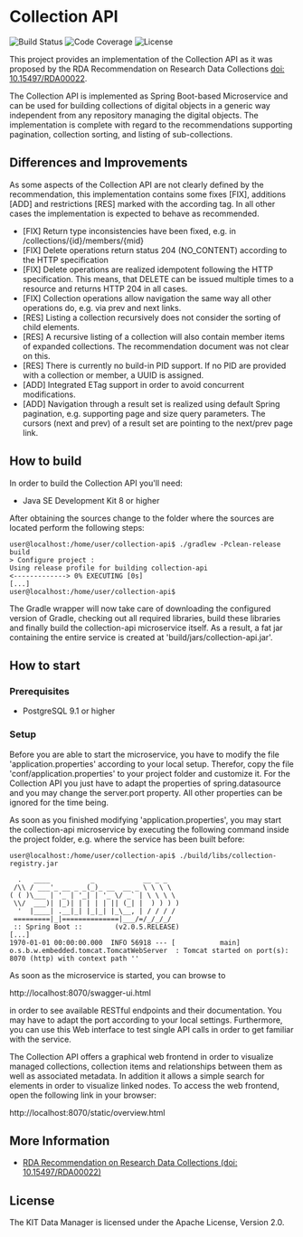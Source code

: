 # Collection API

![Build Status](https://img.shields.io/travis/kit-data-manager/collection-api.svg)
![Code Coverage](https://img.shields.io/coveralls/github/kit-data-manager/collection-api.svg)
![License](https://img.shields.io/github/license/kit-data-manager/collection-api.svg)

This project provides an implementation of the Collection API as it was proposed by the RDA Recommendation on Research Data Collections [doi: 10.15497/RDA00022](https://zenodo.org/record/2428145#.XTbIMZMzbbA). 

The Collection API is implemented as Spring Boot-based Microservice and can be used for building collections of digital objects in a generic way independent
from any repository managing the digital objects. The implementation is complete with regard to the recommendations supporting pagination, collection sorting, and listing of sub-collections.

## Differences and Improvements

As some aspects of the Collection API are not clearly defined by the recommendation, this implementation contains some fixes [FIX], additions [ADD] and 
restrictions [RES]
marked with the according tag. In all other cases the implementation is expected to behave as recommended.

* [FIX] Return type inconsistencies have been fixed, e.g. in /collections/{id}/members/{mid}
* [FIX] Delete operations return status 204 (NO_CONTENT) according to the HTTP specification
* [FIX] Delete operations are realized idempotent following the HTTP specification. This means, that DELETE can be issued multiple times to a resource and returns HTTP 204 in all cases.
* [FIX] Collection operations allow navigation the same way all other operations do, e.g. via prev and next links.
* [RES] Listing a collection recursively does not consider the sorting of child elements.
* [RES] A recursive listing of a collection will also contain member items of expanded collections. The recommendation document was not clear on this.
* [RES] There is currently no build-in PID support. If no PID are provided with a collection or member, a UUID is assigned.
* [ADD] Integrated ETag support in order to avoid concurrent modifications.
* [ADD] Navigation through a result set is realized using default Spring pagination, e.g. supporting page and size query parameters. The cursors (next and prev) of a result set are pointing to the next/prev page link.

## How to build

In order to build the Collection API you'll need:

* Java SE Development Kit 8 or higher

After obtaining the sources change to the folder where the sources are located perform the following steps:

```
user@localhost:/home/user/collection-api$ ./gradlew -Pclean-release build
> Configure project :
Using release profile for building collection-api
<-------------> 0% EXECUTING [0s]
[...]
user@localhost:/home/user/collection-api$
```

The Gradle wrapper will now take care of downloading the configured version of Gradle, checking out all required libraries, build these
libraries and finally build the collection-api microservice itself. As a result, a fat jar containing the entire service is created at 'build/jars/collection-api.jar'.

## How to start

### Prerequisites

* PostgreSQL 9.1 or higher

### Setup
Before you are able to start the microservice, you have to modify the file 'application.properties' according to your local setup. 
Therefor, copy the file 'conf/application.properties' to your project folder and customize it. For the Collection API you just have to adapt the properties of 
spring.datasource and you may change the server.port property. All other properties can be ignored for the time being.

As soon as you finished modifying 'application.properties', you may start the collection-api microservice by executing the following command inside the project folder, 
e.g. where the service has been built before:

```
user@localhost:/home/user/collection-api$ ./build/libs/collection-registry.jar

  .   ____          _            __ _ _
 /\\ / ___'_ __ _ _(_)_ __  __ _ \ \ \ \
( ( )\___ | '_ | '_| | '_ \/ _` | \ \ \ \
 \\/  ___)| |_)| | | | | || (_| |  ) ) ) )
  '  |____| .__|_| |_|_| |_\__, | / / / /
 =========|_|==============|___/=/_/_/_/
 :: Spring Boot ::        (v2.0.5.RELEASE)
[...]
1970-01-01 00:00:00.000  INFO 56918 --- [           main] o.s.b.w.embedded.tomcat.TomcatWebServer  : Tomcat started on port(s): 8070 (http) with context path ''

```

As soon as the microservice is started, you can browse to 

http://localhost:8070/swagger-ui.html

in order to see available RESTful endpoints and their documentation. You may have to adapt the port according to your local settings.
Furthermore, you can use this Web interface to test single API calls in order to get familiar with the service. 

The Collection API offers a graphical web frontend in order to visualize managed collections, collection items and relationships between them as well as associated metadata. 
In addition it allows a simple search for elements in order to visualize linked nodes. To access the web frontend, open the following link in your browser:

http://localhost:8070/static/overview.html

## More Information

* [RDA Recommendation on Research Data Collections (doi: 10.15497/RDA00022)](https://zenodo.org/record/2428145#.XTbIMZMzbbA)

## License

The KIT Data Manager is licensed under the Apache License, Version 2.0.
